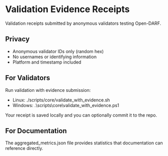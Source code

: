 # Validation Evidence Receipts

Validation receipts submitted by anonymous validators testing Open-DARF.

## Privacy
- Anonymous validator IDs only (random hex)
- No usernames or identifying information
- Platform and timestamp included

## For Validators
Run validation with evidence submission:
- Linux: ./scripts/core/validate_with_evidence.sh
- Windows: .\scripts\core\validate_with_evidence.ps1

Your receipt is saved locally and you can optionally commit it to the repo.

## For Documentation
The aggregated_metrics.json file provides statistics that documentation can reference directly.
